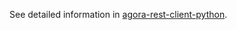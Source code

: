 See detailed information in [agora-rest-client-python](https://github.com/AgoraIO-Community/agora-rest-client-python).